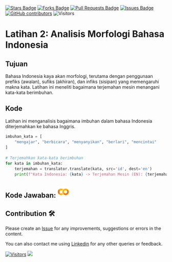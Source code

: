 <a href="https://github.com/drshahizan/special-topic-data-engineering/stargazers"><img src="https://img.shields.io/github/stars/drshahizan/special-topic-data-engineering" alt="Stars Badge"/></a>
<a href="https://github.com/drshahizan/special-topic-data-engineering/network/members"><img src="https://img.shields.io/github/forks/drshahizan/special-topic-data-engineering" alt="Forks Badge"/></a>
<a href="https://github.com/drshahizan/special-topic-data-engineering/pulls"><img src="https://img.shields.io/github/issues-pr/drshahizan/special-topic-data-engineering" alt="Pull Requests Badge"/></a>
<a href="https://github.com/drshahizan/special-topic-data-engineering/issues"><img src="https://img.shields.io/github/issues/drshahizan/special-topic-data-engineering" alt="Issues Badge"/></a>
<a href="https://github.com/drshahizan/special-topic-data-engineering/graphs/contributors"><img alt="GitHub contributors" src="https://img.shields.io/github/contributors/drshahizan/special-topic-data-engineering?color=2b9348"></a>
![Visitors](https://api.visitorbadge.io/api/visitors?path=https%3A%2F%2Fgithub.com%2Fdrshahizan%2Fspecial-topic-data-engineering&labelColor=%23d9e3f0&countColor=%23697689&style=flat)

# Latihan 2: **Analisis Morfologi Bahasa Indonesia**

## Tujuan
Bahasa Indonesia kaya akan morfologi, terutama dengan penggunaan prefiks (awalan), sufiks (akhiran), dan infiks (sisipan) yang memengaruhi makna kata. Latihan ini meneliti bagaimana terjemahan mesin menangani kata-kata berimbuhan.

## Kode
Latihan ini menganalisis bagaimana imbuhan dalam bahasa Indonesia diterjemahkan ke bahasa Inggris.

```python
imbuhan_kata = [
    "mengajar", "berbicara", "menyanyikan", "berlari", "mencintai"
]

# Terjemahkan kata-kata berimbuhan
for kata in imbuhan_kata:
    terjemahan = translator.translate(kata, src='id', dest='en')
    print(f"Kata Indonesia: {kata} -> Terjemahan Mesin (EN): {terjemahan.text}")
```
## Kode Jawaban: <a href="https://colab.research.google.com/drive/1HfhHhGSbxL1ftk6GCSFj5yPaHLHLiCmG?usp=sharing" ><img src="../../images/colab.png" width="36px" height="36px" ></a>


## Contribution 🛠️
Please create an [Issue](https://github.com/drshahizan/special-topic-data-engineering/issues) for any improvements, suggestions or errors in the content.

You can also contact me using [Linkedin](https://www.linkedin.com/in/drshahizan/) for any other queries or feedback.

[![Visitors](https://api.visitorbadge.io/api/visitors?path=https%3A%2F%2Fgithub.com%2Fdrshahizan&labelColor=%23697689&countColor=%23555555&style=plastic)](https://visitorbadge.io/status?path=https%3A%2F%2Fgithub.com%2Fdrshahizan)
![](https://hit.yhype.me/github/profile?user_id=81284918)
